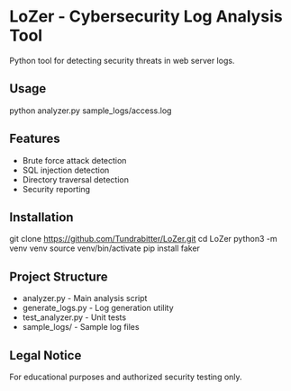 # LoZer - Cybersecurity Log Analysis Tool

Python tool for detecting security threats in web server logs.

## Usage
python analyzer.py sample_logs/access.log

## Features
- Brute force attack detection
- SQL injection detection  
- Directory traversal detection
- Security reporting

## Installation
git clone https://github.com/Tundrabitter/LoZer.git
cd LoZer
python3 -m venv venv
source venv/bin/activate
pip install faker

## Project Structure
- analyzer.py - Main analysis script
- generate_logs.py - Log generation utility  
- test_analyzer.py - Unit tests
- sample_logs/ - Sample log files

## Legal Notice
For educational purposes and authorized security testing only.
